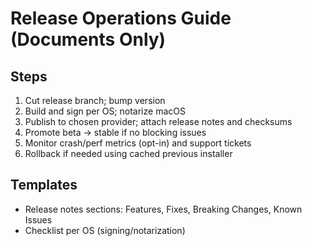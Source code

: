 # Release Operations Guide (Documents Only)

## Steps
1. Cut release branch; bump version
2. Build and sign per OS; notarize macOS
3. Publish to chosen provider; attach release notes and checksums
4. Promote beta → stable if no blocking issues
5. Monitor crash/perf metrics (opt-in) and support tickets
6. Rollback if needed using cached previous installer

## Templates
- Release notes sections: Features, Fixes, Breaking Changes, Known Issues
- Checklist per OS (signing/notarization)

